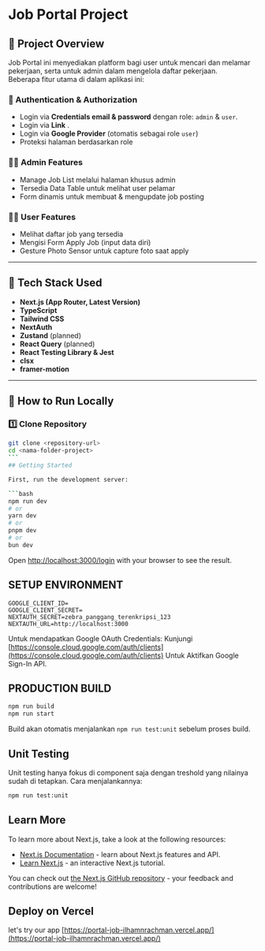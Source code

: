 # Job Portal Project

## 📌 Project Overview

Job Portal ini menyediakan platform bagi user untuk mencari dan melamar pekerjaan, serta untuk admin dalam mengelola daftar pekerjaan.  
Beberapa fitur utama di dalam aplikasi ini:

### 🔐 Authentication & Authorization

- Login via **Credentials email & password** dengan role: `admin` & `user`.
- Login via **Link** .
- Login via **Google Provider** (otomatis sebagai role `user`)
- Proteksi halaman berdasarkan role

### 🧑‍💼 Admin Features

- Manage Job List melalui halaman khusus admin
- Tersedia Data Table untuk melihat user pelamar
- Form dinamis untuk membuat & mengupdate job posting

### 👨‍🎓 User Features

- Melihat daftar job yang tersedia
- Mengisi Form Apply Job (input data diri)
- Gesture Photo Sensor untuk capture foto saat apply

---

## 🧰 Tech Stack Used

- **Next.js (App Router, Latest Version)**
- **TypeScript**
- **Tailwind CSS**
- **NextAuth**
- **Zustand** (planned)
- **React Query** (planned)
- **React Testing Library & Jest**
- **clsx**
- **framer-motion**

---

## 🚀 How to Run Locally

### 1️⃣ Clone Repository

````bash
git clone <repository-url>
cd <nama-folder-project>
```
## Getting Started

First, run the development server:

```bash
npm run dev
# or
yarn dev
# or
pnpm dev
# or
bun dev
````

Open [http://localhost:3000/login](http://localhost:3000/login) with your browser to see the result.

## SETUP ENVIRONMENT

```env
GOOGLE_CLIENT_ID=
GOOGLE_CLIENT_SECRET=
NEXTAUTH_SECRET=zebra_panggang_terenkripsi_123
NEXTAUTH_URL=http://localhost:3000
```

Untuk mendapatkan Google OAuth Credentials:
Kunjungi [https://console.cloud.google.com/auth/clients](https://console.cloud.google.com/auth/clients)
Untuk Aktifkan Google Sign-In API.

## PRODUCTION BUILD

```bash
npm run build
npm run start
```

Build akan otomatis menjalankan `npm run test:unit` sebelum proses build.

## Unit Testing

Unit testing hanya fokus di component saja dengan treshold yang nilainya sudah di tetapkan. Cara menjalankannya:

```bash
npm run test:unit
```

## Learn More

To learn more about Next.js, take a look at the following resources:

- [Next.js Documentation](https://nextjs.org/docs) - learn about Next.js features and API.
- [Learn Next.js](https://nextjs.org/learn) - an interactive Next.js tutorial.

You can check out [the Next.js GitHub repository](https://github.com/vercel/next.js) - your feedback and contributions are welcome!

## Deploy on Vercel

let's try our app [https://portal-job-ilhamnrachman.vercel.app/](https://portal-job-ilhamnrachman.vercel.app/)
